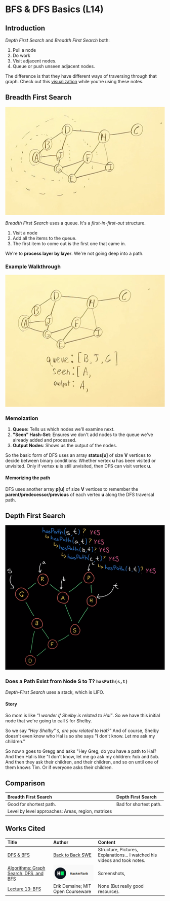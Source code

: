 # BFS & DFS Basics \(L14\)

## Introduction

_Depth First Search_ and _Breadth First Search_ both:

1. Pull a node
2. Do work
3. Visit adjacent nodes.
4. Queue or push unseen adjacent nodes. 

The difference is that they have different ways of traversing through that graph. Check out this [visualization](https://visualgo.net/en/dfsbfs) while you're using these notes.

## Breadth First Search

![](../../../.gitbook/assets/image%20%2886%29.png)

_Breadth First Search_ uses a queue. It's a _first-in-first-out_ structure. 

1. Visit a node
2. Add all the items to the queue. 
3. The first item to come out is the first one that came in.

We're to **process layer by layer**. We're not going deep into a path.

### Example Walkthrough

![](../../../.gitbook/assets/image%20%2885%29.png)

### Memoization

1. **Queue:** Tells us which nodes we'll examine next.
2. **"Seen" Hash-Set**: Ensures we don't add nodes to the queue we've already added and processed.
3. **Output Nodes**: Shows us the output of the nodes.

So the basic form of DFS uses an array **status\[u\]** of size **V** vertices to decide between binary conditions: Whether vertex **u** has been visited or unvisited. Only if vertex **u** is still unvisited, then DFS can visit vertex **u**.

#### Memorizing the path

DFS uses another array **p\[u\]** of size **V** vertices to remember the **parent/predecessor/previous** of each vertex **u** along the DFS traversal path.  




## Depth First Search

![Basics of Depth First Search](../../../.gitbook/assets/image%20%2890%29.png)

### Does a Path Exist from Node S to T? `hasPath(s,t)`

_Depth-First Search_ uses a stack, which is LIFO.

#### Story

So mom is like _"I wonder if Shelby is related to Hal"_. So we have this initial node that we're going to call `S` for Shelby.

So we say _"Hey Shelby" `S`, are you related to Hal?"_ And of course, Shelby doesn't even know who Hal is so she says "I don't know. Let me ask my children."

So now `S` goes to Gregg and asks "Hey Greg, do you have a path to Hal? And then Hal is like "I don't know, let me go ask my children: `R`ob and `B`ob. And then they ask their children, and their children, and so on until one of them knows Tim. Or if everyone asks their children.

 

## Comparison

| Breadth First Search | Depth First Search |
| :--- | :--- |
| Good for shortest path. | Bad for shortest path. |
| Level by level approaches: Areas, region, matrixes |  |

## Works Cited

| Title | Author | Content |
| :--- | :--- | :--- |
| [DFS & BFS](https://www.youtube.com/watch?v=TIbUeeksXcI) | [Back to Back SWE](https://backtobackswe.com/platform/content/depth-first-search-and-breadth-first-search) | Structure, Pictures, Explanations... I watched his videos and took notes. |
| [Algorithms: Graph Search, DFS, and BFS](https://www.youtube.com/watch?v=zaBhtODEL0w&t=209s) | ![](../../../.gitbook/assets/image%20%2889%29.png) | Screenshots,  |
| [Lecture 13: BFS](https://www.youtube.com/watch?v=s-CYnVz-uh4&t=2s) | Erik Demaine; MIT Open Courseware | None \(But really good resource\). |



